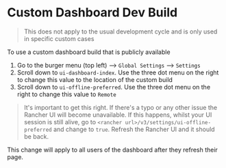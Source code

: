 # Custom Dashboard Dev Build

> This does not apply to the usual development cycle and is only used in specific custom cases

To use a custom dashboard build that is publicly available

1. Go to the burger menu (top left) --> `Global Settings` --> `Settings`
1. Scroll down to `ui-dashboard-index`. Use the three dot menu on the right to change this value to the location of the custom build
1. Scroll down to `ui-offline-preferred`. Use the three dot menu on the right to change this value to `Remote`

> It's important to get this right. If there's a typo or any other issue the Rancher UI will become unavailable. If this happens, whilst your UI session is still alive, go to `<rancher url>/v3/settings/ui-offline-preferred` and change to `true`. Refresh the Rancher UI and it should be back.

This change will apply to all users of the dashboard after they refresh their page.